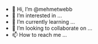 - 👋 Hi, I’m @mehmetwebb
- 👀 I’m interested in ...
- 🌱 I’m currently learning ...
- 💞️ I’m looking to collaborate on ...
- 📫 How to reach me ...

<!---
mehmetwebb/mehmetwebb is a ✨ special ✨ repository because its `README.md` (this file) appears on your GitHub profile.
You can click the Preview link to take a look at your changes.
--->
